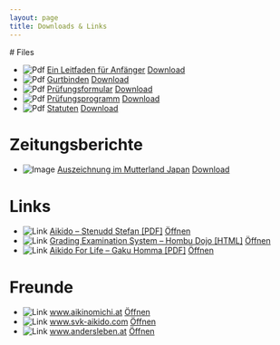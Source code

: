 ```yaml
---
layout: page
title: Downloads & Links
---
```



<div class="container block" markdown="1">
# Files

<ul class="fileDownload">
<li>
<img src="{{ site.baseurl }}/images/pdf_icon.png" alt="Pdf" />
<a href="{{ site.baseurl }}/downloads/AnfaengerLeitfaden.pdf" download="Ein_Leitfaden_fuer_Anfaenger.pdf">Ein Leitfaden für Anfänger</a>
<a href="{{ site.baseurl }}/downloads/AnfaengerLeitfaden.pdf" download="Ein_Leitfaden_fuer_Anfaenger.pdf">Download</a>
</li>
<li>
<img src="{{ site.baseurl }}/images/pdf_icon.png" alt="Pdf" />
<a href="{{ site.baseurl }}/downloads/AikidoGurtbinden.pdf" download="AikidoGurtbinden.pdf">Gurtbinden</a>
<a href="{{ site.baseurl }}/downloads/AikidoGurtbinden.pdf" download="AikidoGurtbinden.pdf">Download</a>
</li>
<li>
<img src="{{ site.baseurl }}/images/pdf_icon.png" alt="Pdf" />
<a href="{{ site.baseurl }}/downloads/Pruefungsformular.pdf" download="Pruefungsformular.pdf">Prüfungsformular</a>
<a href="{{ site.baseurl }}/downloads/Pruefungsformular.pdf" download="Pruefungsformular.pdf">Download</a>
</li>
<li>
<img src="{{ site.baseurl }}/images/pdf_icon.png" alt="Pdf" />
<a href="{{ site.baseurl }}/downloads/Pruefungsprogramm_Rev0.pdf" download="Pruefungsprogramm_Rev0.pdf">Prüfungsprogramm</a>
<a href="{{ site.baseurl }}/downloads/Pruefungsprogramm_Rev0.pdf" download="Pruefungsprogramm_Rev0.pdf">Download</a>
</li>
<li>
<img src="{{ site.baseurl }}/images/pdf_icon.png" alt="Pdf" />
<a href="{{ site.baseurl }}/downloads/Statuten_20180410_Rev1.pdf" download="Statuten_Aiki-no-michi-Linz_20180410_Rev1.pdf">Statuten</a>
<a href="{{ site.baseurl }}/downloads/Statuten_20180410_Rev1.pdf" download="Statuten_Aiki-no-michi-Linz_20180410_Rev1.pdf">Download</a>
</li>
</ul>

# Zeitungsberichte

<ul class="fileDownload">
<li>
<img src="{{ site.baseurl }}/images/image_icon.png" alt="Image" />
<a href="{{ site.baseurl }}/downloads/Tips_Bericht_022020.png" download="Tips_Bericht_022020.png">Auszeichnung im Mutterland Japan</a>
<a href="{{ site.baseurl }}/downloads/Tips_Bericht_022020.png" download="Tips_Bericht_022020.png">Download</a>
</li>
</ul>

# Links

<ul class="fileDownload">
<li>
<img src="{{ site.baseurl }}/images/link_icon.png" alt="Link" />
<a href="https://www.stenudd.com/aikido/aikido-stenudd.pdf" target="blank">Aikido – Stenudd Stefan [PDF]</a>
<a href="https://www.stenudd.com/aikido/aikido-stenudd.pdf" target="blank">Öffnen</a>
</li>
<li>
<img src="{{ site.baseurl }}/images/link_icon.png" alt="Link" />
<a href="http://www.aikikai.or.jp/eng/information/review.html" target="blank">Grading Examination System – Hombu Dojo [HTML]</a>
<a href="http://www.aikikai.or.jp/eng/information/review.html" target="blank">Öffnen</a>
</li>
<li>
<img src="{{ site.baseurl }}/images/link_icon.png" alt="Link" />
<a href="http://www.nippon-kan.org/wp-content/uploads/AikidoForLife-EDIT.pdf" target="blank">Aikido For Life – Gaku Homma [PDF]</a>
<a href="http://www.nippon-kan.org/wp-content/uploads/AikidoForLife-EDIT.pdf" target="blank">Öffnen</a>
</li>
</ul>

# Freunde

<ul class="fileDownload">
<li>
<img src="{{ site.baseurl }}/images/link_icon.png" alt="Link" />
<a href="http://www.aikinomichi.at" target="blank">www.aikinomichi.at</a>
<a href="http://www.aikinomichi.at" target="blank">Öffnen</a>
</li>
<li>
<img src="{{ site.baseurl }}/images/link_icon.png" alt="Link" />
<a href="http://www.svk-aikido.com" target="blank">www.svk-aikido.com</a>
<a href="http://www.svk-aikido.com" target="blank">Öffnen</a>
</li>
<li>
<img src="{{ site.baseurl }}/images/link_icon.png" alt="Link" />
<a href="http://www.andersleben.at" target="blank">www.andersleben.at</a>
<a href="http://www.andersleben.at" target="blank">Öffnen</a>
</li>
</ul>
</div>